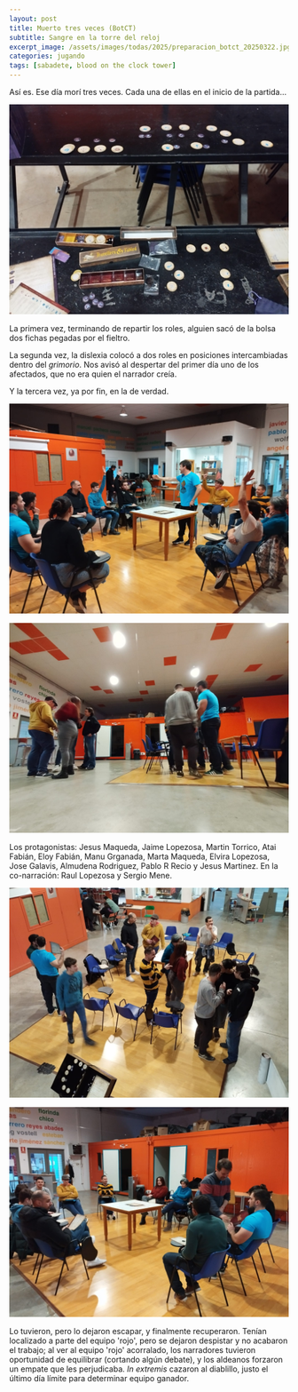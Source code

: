 ```yaml
---
layout: post
title: Muerto tres veces (BotCT)
subtitle: Sangre en la torre del reloj
excerpt_image: /assets/images/todas/2025/preparacion_botct_20250322.jpg
categories: jugando
tags: [sabadete, blood on the clock tower]
---
```

Así es. Ese día morí tres veces. Cada una de ellas en el inicio de la partida...

![banner](/assets/images/todas/2025/partida_botct_20250322_0.jpg)

La primera vez, terminando de repartir los roles, alguien sacó de la bolsa dos fichas pegadas por el fieltro.

La segunda vez, la dislexia colocó a dos roles en posiciones intercambiadas dentro del <i>grimorio</i>. Nos avisó al despertar del primer día uno de los afectados, que no era quien el narrador creía.

Y la tercera vez, ya por fin, en la de verdad.


![banner](/assets/images/todas/2025/partida_botct_20250322_1.jpg)

![banner](/assets/images/todas/2025/partida_botct_20250322_2.jpg)

Los protagonistas: Jesus Maqueda, Jaime Lopezosa, Martin Torrico, Atai Fabián, Eloy Fabián, Manu Grganada, Marta Maqueda, Elvira Lopezosa, Jose Galavis, Almudena Rodriguez, Pablo R Recio y Jesus Martinez. En la co-narración: Raul Lopezosa y Sergio Mene.

![banner](/assets/images/todas/2025/partida_botct_20250322_3.jpg)

![banner](/assets/images/todas/2025/partida_botct_20250322_4.jpg)

Lo tuvieron, pero  lo dejaron escapar, y finalmente recuperaron. Tenían localizado a parte del equipo 'rojo', pero se dejaron despistar y no acabaron el trabajo; al ver al equipo 'rojo' acorralado, los narradores tuvieron oportunidad de equilibrar (cortando algún debate), y los aldeanos forzaron un empate que les perjudicaba. <i>In extremis</i> cazaron al diablillo, justo el último día límite para determinar equipo ganador.
